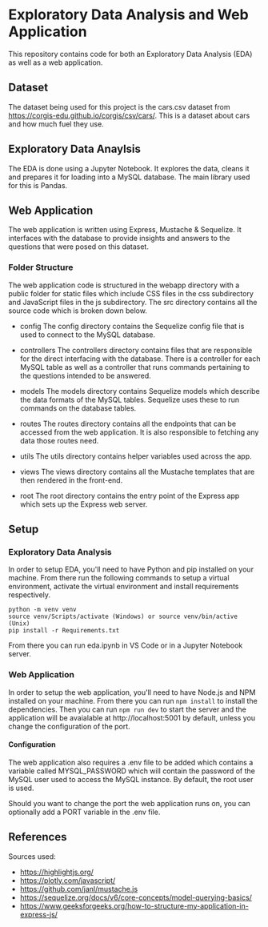 # Exploratory Data Analysis and Web Application

This repository contains code for both an Exploratory Data Analysis (EDA) as well as a web application.

## Dataset

The dataset being used for this project is the cars.csv dataset from https://corgis-edu.github.io/corgis/csv/cars/. This is a dataset about cars and how much fuel they use.

## Exploratory Data Anaylsis

The EDA is done using a Jupyter Notebook. It explores the data, cleans it and prepares it for loading into a MySQL database. The main library used for this is Pandas.

## Web Application

The web application is written using Express, Mustache & Sequelize. It interfaces with the database to provide insights and answers to the questions that were posed on this dataset.

### Folder Structure

The web application code is structured in the webapp directory with a public folder for static files which include CSS files in the css subdirectory and JavaScript files in the js subdirectory. The src directory contains all the source code which is broken down below.

- config
  The config directory contains the Sequelize config file that is used to connect to the MySQL database.
- controllers
  The controllers directory contains files that are responsible for the direct interfacing with the database. There is a controller for each MySQL table as well as a controller that runs commands pertaining to the questions intended to be answered.
- models
  The models directory contains Sequelize models which describe the data formats of the MySQL tables. Sequelize uses these to run commands on the database tables.
- routes
  The routes directory contains all the endpoints that can be accessed from the web application. It is also responsible to fetching any data those routes need.
- utils
  The utils directory contains helper variables used across the app.
- views
  The views directory contains all the Mustache templates that are then rendered in the front-end.

- root
  The root directory contains the entry point of the Express app which sets up the Express web server.

## Setup

### Exploratory Data Analysis

In order to setup EDA, you'll need to have Python and pip installed on your machine. From there run the following commands to setup a virtual environment, activate the virtual environment and install requirements respectively.

```
python -m venv venv
source venv/Scripts/activate (Windows) or source venv/bin/active (Unix)
pip install -r Requirements.txt

```

From there you can run eda.ipynb in VS Code or in a Jupyter Notebook server.

### Web Application

In order to setup the web application, you'll need to have Node.js and NPM installed on your machine. From there you can run `npm install` to install the dependencies. Then you can run `npm run dev` to start the server and the application will be avaialable at http://localhost:5001 by default, unless you change the configuration of the port.

#### Configuration

The web application also requires a .env file to be added which contains a variable called MYSQL_PASSWORD which will contain the password of the MySQL user used to access the MySQL instance. By default, the root user is used.

Should you want to change the port the web application runs on, you can optionally add a PORT variable in the .env file.

## References

Sources used:

- https://highlightjs.org/
- https://plotly.com/javascript/
- https://github.com/janl/mustache.js
- https://sequelize.org/docs/v6/core-concepts/model-querying-basics/
- https://www.geeksforgeeks.org/how-to-structure-my-application-in-express-js/
